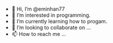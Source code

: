 - 👋 Hi, I’m @eminhan77
- 👀 I’m interested in programming.
- 🌱 I’m currently learning how to progam.
- 💞️ I’m looking to collaborate on ...
- 📫 How to reach me ...

<!---
eminhan77/eminhan77 is a ✨ special ✨ repository because its `README.md` (this file) appears on your GitHub profile.
You can click the Preview link to take a look at your changes.
--->
